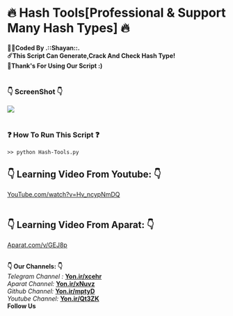# :fire: Hash Tools[Professional & Support Many Hash Types] :fire:
<b>:man_technologist:Coded By .::Shayan::.</b></br>
<b>:comet:This Script Can Generate,Crack And Check Hash Type!</b></br>
<b>:pray:Thank's For Using Our Script :)</b></br></br>

### :point_down: ScreenShot :point_down:

<img src="http://s8.picofile.com/file/8359011568/Shot_1.png" /></br></br>

### :question: How To Run This Script :question:
```batch
>> python Hash-Tools.py
```

## :point_down: Learning Video From Youtube: :point_down:
<a href="https://YouTube.com/watch?v=Hv_ncypNmDQ">YouTube.com/watch?v=Hv_ncypNmDQ</a></br></br>

## :point_down: Learning Video From Aparat: :point_down:
<a href="https://www.aparat.com/v/GEJ8p">Aparat.com/v/GEJ8p</a></br></br>

<b>:point_down: Our Channels: :point_down:</b><br/>
<i>Telegram Channel : </i><b><a href="https://Yon.ir/xcehr">Yon.ir/xcehr</a></b><br/>
<i>Aparat Channel: </i><b><a href="https://Yon.ir/xNuvz">Yon.ir/xNuvz</a></b><br/>
<i>Github Channel: </i><b><a href="https://Yon.ir/mptyD">Yon.ir/mptyD</a></b><br/>
<i>Youtube Channel: </i><b><a href="https://Yon.ir/Qt3ZK">Yon.ir/Qt3ZK</a></b><br/>
<b>Follow Us</b>
